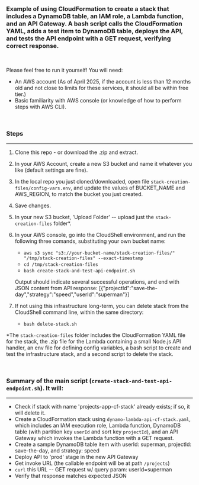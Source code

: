 ### Example of using CloudFormation to create a stack that includes a DynamoDB table, an IAM role, a Lambda function, and an API Gateway.  A bash script calls the CloudFormation YAML, adds a test item to DynamoDB table, deploys the API, and tests the API endpoint with a GET request, verifying correct response.

<br>

Please feel free to run it yourself!
You will need:

- An AWS account (As of April 2025, if the account is less than 12 months old and not close to limits for these services, it should all be within free tier.)
- Basic familiarity with AWS console (or knowledge of how to perform steps with AWS CLI).

<br>

### Steps

---

1. Clone this repo - or download the .zip and extract.
2. In your AWS Account, create a new S3 bucket and name it whatever you like (default settings are fine).
3. In the local repo you just cloned/downloaded, open file ```stack-creation-files/config-vars.env```, and update the values of BUCKET_NAME and AWS_REGION, to match the bucket you just created.
4. Save changes.
5.  In your new S3 bucket, 'Upload Folder' -- upload just the ```stack-creation-files``` folder*.
6. In your AWS console, go into the CloudShell environment, and run the following three comands, substituting your own bucket name:

    - ```aws s3 sync "s3://your-bucket-name/stack-creation-files/" "/tmp/stack-creation-files" --exact-timestamp```  
    - ```cd /tmp/stack-creation-files```  
    - ```bash create-stack-and-test-api-endpoint.sh```

    Output should indicate several successful operations, and end with JSON content from API response: [{"projectId":"save-the-day","strategy":"speed","userId":"superman"}]

7. If not using this infrastructure long-term, you can delete stack from the CloudShell command line, within the same directory:  
    - ```bash delete-stack.sh```

*The ```stack-creation-files``` folder includes the CloudFormation YAML file for the stack, the .zip file for the Lambda containing a small Node.js API handler, an env file for defining config variables, a bash script to create and test the infrastructure stack, and a second script to delete the stack.

<br>

### Summary of the main script (```create-stack-and-test-api-endpoint.sh```). It will:
---

- Check if stack with name 'projects-app-cf-stack' already exists; if so, it will delete it.
- Create a CloudFormation stack using ```dynamo-lambda-api-cf-stack.yaml```, which includes an IAM execution role, Lambda function, DynamoDB table (with partition key ```userId``` and sort key ```projectId```), and an API Gateway which invokes the Lambda function with a GET request.
- Create a sample DynamoDB table item with userId: superman, projectId: save-the-day, and strategy: speed
- Deploy API to 'prod' stage in the new API Gateway
- Get invoke URL (the callable endpoint will be at path ```/projects```)
- ```curl``` this URL -- GET request w/ query param: userId=superman
- Verify that response matches expected JSON
